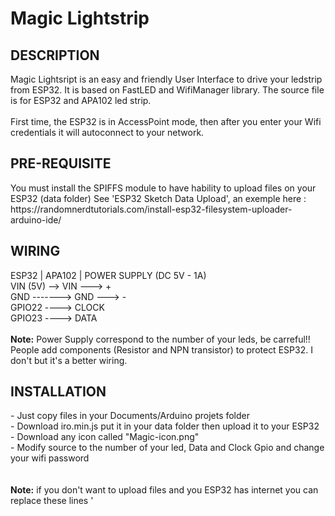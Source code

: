 # Magic Lightstrip

<h2>DESCRIPTION</h2>
Magic Lightsript is an easy and friendly User Interface to drive your ledstrip from ESP32.
It is based on FastLED and WifiManager library. The source file is for ESP32 and APA102 led strip.
<br /><br />
First time, the ESP32 is in AccessPoint mode, then after you enter your Wifi credentials it will autoconnect to your network.

<h2>PRE-REQUISITE</h2>
You must install the SPIFFS module to have hability to upload files on your ESP32 (data folder)
See 'ESP32 Sketch Data Upload', an exemple here : https://randomnerdtutorials.com/install-esp32-filesystem-uploader-arduino-ide/

<h2>WIRING</h2>
ESP32        | APA102 | POWER SUPPLY (DC 5V - 1A)<br />
VIN (5V) --> VIN ---> +<br />
GND -------> GND ---> -<br />
GPIO22 ----> CLOCK<br />
GPIO23 ----> DATA<br />
<br />
<b>Note:</b> Power Supply correspond to the number of your leds, be carreful!!<br />
People add components (Resistor and NPN transistor) to protect ESP32. I don't but it's a better wiring.

<h2>INSTALLATION</h2>
- Just copy files in your Documents/Arduino projets folder<br />
- Download iro.min.js put it in your data folder then upload it to your ESP32<br />
- Download any icon called "Magic-icon.png"<br />
- Modify source to the number of your led, Data and Clock Gpio and change your wifi password<br />
<br />
<br />
<b>Note:</b> if you don't want to upload files and you ESP32 has internet you can replace these lines
'<script src="iro.min.js">' by '<script src="https://cdn.jsdelivr.net/npm/@jaames/iro@5">' and '<link rel="icon" type="image/png" href="/Magic-icon.png">' by any picture of your choice.

<h2>THANKS</h2>
-Arduino | https://www.arduino.cc<br />
-Daniel Garcia and Mark Kriegsman and FastLED Community | https://fastled.io/<br />
-Tsapu for WifiManager | https://github.com/tzapu/WiFiManager<br />
-James Daniel for his Color wheel widget for JavaScript | https://iro.js.org/<br />
-Philips for Hue inspiration | https://www.meethue.com<br />
